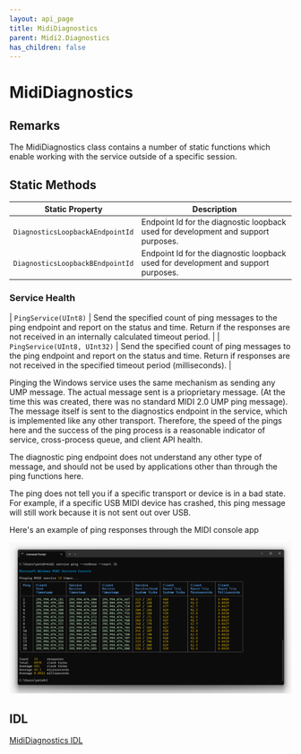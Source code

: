 ```yaml
---
layout: api_page
title: MidiDiagnostics
parent: Midi2.Diagnostics
has_children: false
---
```


# MidiDiagnostics

## Remarks

The MidiDiagnostics class contains a number of static functions which enable working with the service outside of a specific session. 

## Static Methods

| Static Property | Description |
| --------------- | ----------- |
| `DiagnosticsLoopbackAEndpointId` | Endpoint Id for the diagnostic loopback used for development and support purposes. |
| `DiagnosticsLoopbackBEndpointId` | Endpoint Id for the diagnostic loopback used for development and support purposes. |

### Service Health

| `PingService(UInt8)` | Send the specified count of ping messages to the ping endpoint and report on the status and time. Return if the responses are not received in an internally calculated timeout period. |
| `PingService(UInt8, UInt32)` | Send the specified count of ping messages to the ping endpoint and report on the status and time. Return if responses are not received in the specified timeout period (milliseconds). |

Pinging the Windows service uses the same mechanism as sending any UMP message. The actual message sent is a prioprietary message. (At the time this was created, there was no standard MIDI 2.0 UMP ping message). The message itself is sent to the diagnostics endpoint in the service, which is implemented like any other transport. Therefore, the speed of the pings here and the success of the ping process is a reasonable indicator of service, cross-process queue, and client API health.

The diagnostic ping endpoint does not understand any other type of message, and should not be used by applications other than through the ping functions here.

The ping does not tell you if a specific transport or device is in a bad state. For example, if a specific USB MIDI device has crashed, this ping message will still work because it is not sent out over USB.

Here's an example of ping responses through the MIDI console app

![MIDI Console Ping](./console-ping.png)

## IDL

[MidiDiagnostics IDL](https://github.com/microsoft/MIDI/blob/main/src/app-sdk/winrt-diagnostics/MidiDiagnostics.idl)